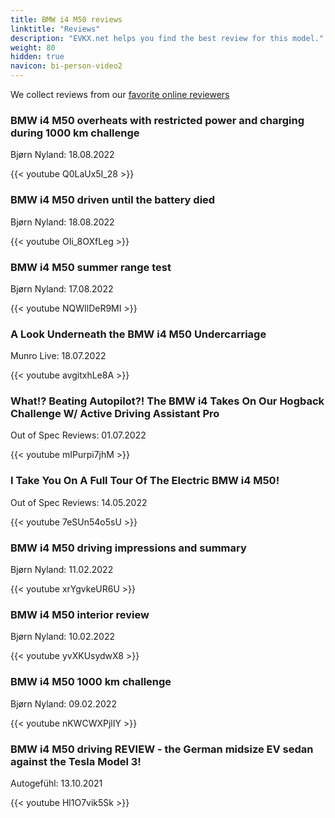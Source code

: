 ```yaml
---
title: BMW i4 M50 reviews
linktitle: "Reviews"
description: "EVKX.net helps you find the best review for this model."
weight: 80
hidden: true
navicon: bi-person-video2
---
```

We collect reviews from our [favorite online reviewers](../../../../../guides/evreviewers/)

<div class="container text-center shadow p-2 pe-4 mb-5 bg-body-tertiary rounded border">
<h3>BMW i4 M50 overheats with restricted power and charging during 1000 km challenge</h3>
<p>Bjørn Nyland: 18.08.2022</p>

{{< youtube Q0LaUx5I_28 >}}

</div>
<div class="container text-center shadow p-2 pe-4 mb-5 bg-body-tertiary rounded border">
<h3>BMW i4 M50 driven until the battery died</h3>
<p>Bjørn Nyland: 18.08.2022</p>

{{< youtube OIi_8OXfLeg >}}

</div>
<div class="container text-center shadow p-2 pe-4 mb-5 bg-body-tertiary rounded border">
<h3>BMW i4 M50 summer range test</h3>
<p>Bjørn Nyland: 17.08.2022</p>

{{< youtube NQWIlDeR9MI >}}

</div>
<div class="container text-center shadow p-2 pe-4 mb-5 bg-body-tertiary rounded border">
<h3>A Look Underneath the BMW i4 M50 Undercarriage</h3>
<p>Munro Live: 18.07.2022</p>

{{< youtube avgitxhLe8A >}}

</div>
<div class="container text-center shadow p-2 pe-4 mb-5 bg-body-tertiary rounded border">
<h3>What!? Beating Autopilot?! The BMW i4 Takes On Our Hogback Challenge W/ Active Driving Assistant Pro</h3>
<p>Out of Spec Reviews: 01.07.2022</p>

{{< youtube mIPurpi7jhM >}}

</div>
<div class="container text-center shadow p-2 pe-4 mb-5 bg-body-tertiary rounded border">
<h3>I Take You On A Full Tour Of The Electric BMW i4 M50!</h3>
<p>Out of Spec Reviews: 14.05.2022</p>

{{< youtube 7eSUn54o5sU >}}

</div>
<div class="container text-center shadow p-2 pe-4 mb-5 bg-body-tertiary rounded border">
<h3>BMW i4 M50 driving impressions and summary</h3>
<p>Bjørn Nyland: 11.02.2022</p>

{{< youtube xrYgvkeUR6U >}}

</div>
<div class="container text-center shadow p-2 pe-4 mb-5 bg-body-tertiary rounded border">
<h3>BMW i4 M50 interior review</h3>
<p>Bjørn Nyland: 10.02.2022</p>

{{< youtube yvXKUsydwX8 >}}

</div>
<div class="container text-center shadow p-2 pe-4 mb-5 bg-body-tertiary rounded border">
<h3>BMW i4 M50 1000 km challenge</h3>
<p>Bjørn Nyland: 09.02.2022</p>

{{< youtube nKWCWXPjlIY >}}

</div>
<div class="container text-center shadow p-2 pe-4 mb-5 bg-body-tertiary rounded border">
<h3>BMW i4 M50 driving REVIEW - the German midsize EV sedan against the Tesla Model 3!</h3>
<p>Autogefühl: 13.10.2021</p>

{{< youtube Hl1O7vik5Sk >}}

</div>
